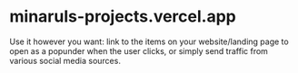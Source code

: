 # minaruls-projects.vercel.app
Use it however you want: link to the items on your website/landing page to open as a popunder when the user clicks, or simply send traffic from various social media sources.
